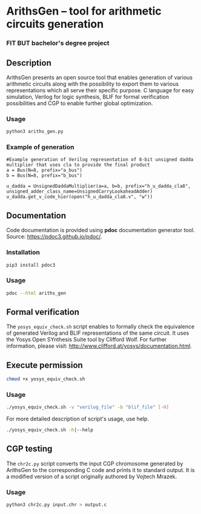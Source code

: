 # ArithsGen – tool for arithmetic circuits generation
### FIT BUT bachelor's degree project

## Description
ArithsGen presents an open source tool that enables generation of various arithmetic circuits along with the possibility to export them to various representations which all serve their specific purpose. C language for easy simulation, Verilog for logic synthesis, BLIF for formal verification possibilities and CGP to enable further global optimization.

### Usage
```bash
python3 ariths_gen.py
```

### Example of generation
    #Example generation of Verilog representation of 8-bit unsigned dadda multiplier that uses cla to provide the final product
	a = Bus(N=8, prefix="a_bus")
	b = Bus(N=8, prefix="b_bus")

	u_dadda = UnsignedDaddaMultiplier(a=a, b=b, prefix="h_u_dadda_cla8", unsigned_adder_class_name=UnsignedCarryLookaheadAdder)
	u_dadda.get_v_code_hier(open("h_u_dadda_cla8.v", "w"))

## Documentation
Code documentation is provided using **pdoc** documentation generator tool. Source: https://pdoc3.github.io/pdoc/.

### Installation
```bash
pip3 install pdoc3	
```

### Usage
```bash
pdoc --html ariths_gen
```

## Formal verification
The `yosys_equiv_check.sh` script enables to formally check the equivalence of generated Verilog and BLIF representations of the same circuit.
It uses the Yosys Open SYnthesis Suite tool by Clifford Wolf. For further information, please visit: http://www.clifford.at/yosys/documentation.html.

## Execute permission
```bash
chmod +x yosys_equiv_check.sh
```

### Usage
```bash
./yosys_equiv_check.sh -v "verilog_file" -b "blif_file" [-H]
```

For more detailed description of script's usage, use help.
```bash
./yosys_equiv_check.sh -h|--help
```

## CGP testing
The `chr2c.py` script converts the input CGP chromosome generated by ArithsGen to the corresponding C code and prints it to standard output.
It is a modified version of a script originally authored by Vojtech Mrazek.

### Usage
```bash
python3 chr2c.py input.chr > output.c
```
